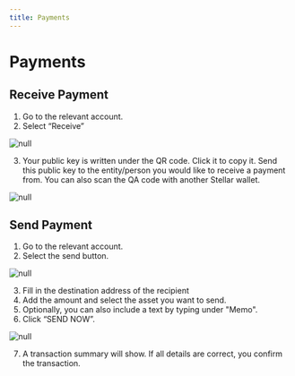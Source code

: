 ```yaml
---
title: Payments
---
```

# Payments

## Receive Payment

1. Go to the relevant account.
2. Select “Receive”

![null](/images/screen-shot-2019-09-20-at-17.10.50.png)

3. Your public key is written under the QR code. Click it to copy it. Send this public key to the entity/person you would like to receive a payment from. You can also scan the QA code with another Stellar wallet.

![null](/images/blur-2.png)

## Send Payment

1. Go to the relevant account.
2. Select the send button.

![null](/images/screen-shot-2019-09-20-at-17.10.50.png)

3. Fill in the destination address of the recipient
4. Add the amount and select the asset you want to send. 
5. Optionally, you can also include a text by typing under "Memo".
6. Click “SEND NOW”.

![null](/images/screen-shot-2019-09-20-at-17.13.25.png)

7. A transaction summary will show. If all details are correct, you confirm the transaction.
